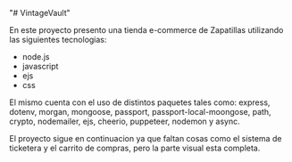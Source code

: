 "# VintageVault"

En este proyecto presento una tienda e-commerce de Zapatillas utilizando las siguientes tecnologias:

- node.js
- javascript
- ejs
- css

El mismo cuenta con el uso de distintos paquetes tales como:  express, dotenv, morgan, mongoose, passport, passport-local-moongose, path, crypto, nodemailer, ejs, cheerio, puppeteer, nodemon y async.

El proyecto sigue en continuacion ya que faltan cosas como el sistema de ticketera y el carrito de compras, pero la parte visual esta completa. 
